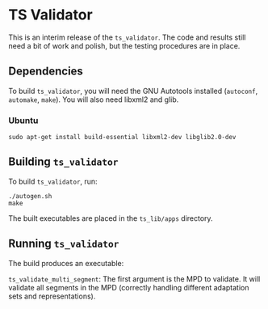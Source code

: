# TS Validator

This is an interim release of the `ts_validator`.  The code and results still need a bit of work and polish, but the testing procedures are in place.

## Dependencies

To build `ts_validator`, you will need the GNU Autotools installed (`autoconf`, `automake`, `make`). You will also need libxml2 and glib.

### Ubuntu

    sudo apt-get install build-essential libxml2-dev libglib2.0-dev

## Building `ts_validator`

To build `ts_validator`, run:

    ./autogen.sh
    make

The built executables are placed in the `ts_lib/apps` directory.

## Running `ts_validator`

The build produces an executable:

`ts_validate_multi_segment`: The first argument is the MPD to validate. It will validate all segments in the MPD (correctly handling different adaptation sets and representations).
